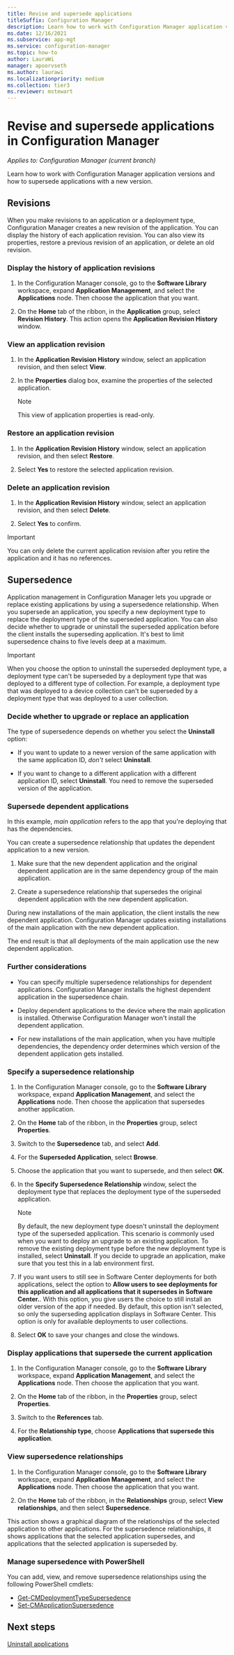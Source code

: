```yaml
---
title: Revise and supersede applications
titleSuffix: Configuration Manager
description: Learn how to work with Configuration Manager application versions and supersede applications.
ms.date: 12/16/2021
ms.subservice: app-mgt
ms.service: configuration-manager
ms.topic: how-to
author: LauraWi
manager: apoorvseth
ms.author: laurawi
ms.localizationpriority: medium
ms.collection: tier3
ms.reviewer: mstewart
---
```


# Revise and supersede applications in Configuration Manager

*Applies to: Configuration Manager (current branch)*

Learn how to work with Configuration Manager application versions and how to supersede applications with a new version.

## Revisions

When you make revisions to an application or a deployment type, Configuration Manager creates a new revision of the application. You can display the history of each application revision. You can also view its properties, restore a previous revision of an application, or delete an old revision.

### Display the history of application revisions

1. In the Configuration Manager console, go to the **Software Library** workspace, expand **Application Management**, and select the **Applications** node. Then choose the application that you want.

1. On the **Home** tab of the ribbon, in the **Application** group, select **Revision History**. This action opens the **Application Revision History** window.

### View an application revision

1. In the **Application Revision History** window, select an application revision, and then select **View**.

1. In the **Properties** dialog box, examine the properties of the selected application.

    > [!NOTE]
    > This view of application properties is read-only.

### Restore an application revision

1. In the **Application Revision History** window, select an application revision, and then select **Restore**.

1. Select **Yes** to restore the selected application revision.

### Delete an application revision

1. In the **Application Revision History** window, select an application revision, and then select **Delete**.

1. Select **Yes** to confirm.

> [!IMPORTANT]
> You can only delete the current application revision after you retire the application and it has no references.

## Supersedence

Application management in Configuration Manager lets you upgrade or replace existing applications by using a supersedence relationship. When you supersede an application, you specify a new deployment type to replace the deployment type of the superseded application. You can also decide whether to upgrade or uninstall the superseded application before the client installs the superseding application. It's best to limit supersedence chains to five levels deep at a maximum.

> [!IMPORTANT]
> When you choose the option to uninstall the superseded deployment type, a deployment type can't be superseded by a deployment type that was deployed to a different type of collection. For example, a deployment type that was deployed to a device collection can't be superseded by a deployment type that was deployed to a user collection.

### Decide whether to upgrade or replace an application

The type of supersedence depends on whether you select the **Uninstall** option:

- If you want to update to a newer version of the same application with the same application ID, _don't_ select **Uninstall**.

- If you want to change to a different application with a different application ID, select **Uninstall**. You need to remove the superseded version of the application.

### Supersede dependent applications

In this example, _main application_ refers to the app that you're deploying that has the dependencies.

You can create a supersedence relationship that updates the dependent application to a new version.

1. Make sure that the new dependent application and the original dependent application are in the same dependency group of the main application.

1. Create a supersedence relationship that supersedes the original dependent application with the new dependent application.

During new installations of the main application, the client installs the new dependent application. Configuration Manager updates existing installations of the main application with the new dependent application.

The end result is that all deployments of the main application use the new dependent application.

### Further considerations

- You can specify multiple supersedence relationships for dependent applications. Configuration Manager installs the highest dependent application in the supersedence chain.

- Deploy dependent applications to the device where the main application is installed. Otherwise Configuration Manager won't install the dependent application.

- For new installations of the main application, when you have multiple dependencies, the dependency order determines which version of the dependent application gets installed.

### Specify a supersedence relationship

1. In the Configuration Manager console, go to the **Software Library** workspace, expand **Application Management**, and select the **Applications** node. Then choose the application that supersedes another application.

1. On the **Home** tab of the ribbon, in the **Properties** group, select **Properties**.

1. Switch to the **Supersedence** tab, and select **Add**.

1. For the **Superseded Application**, select **Browse**.

1. Choose the application that you want to supersede, and then select **OK**.

1. In the **Specify Supersedence Relationship** window, select the deployment type that replaces the deployment type of the superseded application.

    > [!NOTE]
    > By default, the new deployment type doesn't uninstall the deployment type of the superseded application. This scenario is commonly used when you want to deploy an upgrade to an existing application. To remove the existing deployment type before the new deployment type is installed, select **Uninstall**. If you decide to upgrade an application, make sure that you test this in a lab environment first.

1. If you want users to still see in Software Center deployments for both applications, select the option to **Allow users to see deployments for this application and all applications that it supersedes in Software Center.**. With this option, you give users the choice to still install an older version of the app if needed. By default, this option isn't selected, so only the superseding application displays in Software Center. This option is only for available deployments to user collections.<!-- MEMDocs#977 -->

1. Select **OK** to save your changes and close the windows.

### Display applications that supersede the current application

1. In the Configuration Manager console, go to the **Software Library** workspace, expand **Application Management**, and select the **Applications** node. Then choose the application that you want.

1. On the **Home** tab of the ribbon, in the **Properties** group, select **Properties**.

1. Switch to the **References** tab.

1. For the **Relationship type**, choose **Applications that supersede this application**.

### View supersedence relationships

1. In the Configuration Manager console, go to the **Software Library** workspace, expand **Application Management**, and select the **Applications** node. Then choose the application that you want.

1. On the **Home** tab of the ribbon, in the **Relationships** group, select **View relationships**, and then select **Supersedence**.

This action shows a graphical diagram of the relationships of the selected application to other applications. For the supersedence relationships, it shows applications that the selected application supersedes, and applications that the selected application is superseded by.

### Manage supersedence with PowerShell

You can add, view, and remove supersedence relationships using the following PowerShell cmdlets:

- [Get-CMDeploymentTypeSupersedence](/powershell/module/configurationmanager/get-cmdeploymenttypesupersedence)
- [Set-CMApplicationSupersedence](/powershell/module/configurationmanager/set-cmapplicationsupersedence)

## Next steps

[Uninstall applications](uninstall-applications.md)
